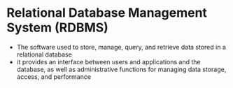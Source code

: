 # Relational Database Management System (RDBMS)

- The software used to store, manage, query, and retrieve data stored in a relational database
- it provides an interface between users and applications and the database, as well as administrative functions for managing data storage, access, and performance
